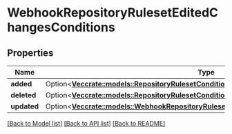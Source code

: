 # WebhookRepositoryRulesetEditedChangesConditions

## Properties

Name | Type | Description | Notes
------------ | ------------- | ------------- | -------------
**added** | Option<[**Vec<crate::models::RepositoryRulesetConditions>**](repository-ruleset-conditions.md)> |  | [optional]
**deleted** | Option<[**Vec<crate::models::RepositoryRulesetConditions>**](repository-ruleset-conditions.md)> |  | [optional]
**updated** | Option<[**Vec<crate::models::WebhookRepositoryRulesetEditedChangesConditionsUpdatedInner>**](webhook_repository_ruleset_edited_changes_conditions_updated_inner.md)> |  | [optional]

[[Back to Model list]](../README.md#documentation-for-models) [[Back to API list]](../README.md#documentation-for-api-endpoints) [[Back to README]](../README.md)


